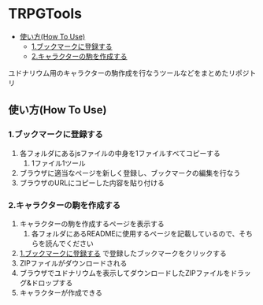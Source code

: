 # TRPGTools<!-- omit in toc -->

- [使い方(How To Use)](#使い方how-to-use)
  - [1.ブックマークに登録する](#1ブックマークに登録する)
  - [2.キャラクターの駒を作成する](#2キャラクターの駒を作成する)

ユドナリウム用のキャラクターの駒作成を行なうツールなどをまとめたリポジトリ

## 使い方(How To Use)

### 1.ブックマークに登録する

1. 各フォルダにあるjsファイルの中身を1ファイルすべてコピーする
    1. 1ファイル1ツール
1. ブラウザに適当なページを新しく登録し、ブックマークの編集を行なう
1. ブラウザのURLにコピーした内容を貼り付ける

### 2.キャラクターの駒を作成する

1. キャラクターの駒を作成するページを表示する
    1. 各フォルダにあるREADMEに使用するページを記載しているので、そちらを読んでください
1. [1.ブックマークに登録する](#1ブックマークに登録する) で登録したブックマークをクリックする
1. ZIPファイルがダウンロードされる
1. ブラウザでユドナリウムを表示してダウンロードしたZIPファイルをドラッグ&ドロップする
1. キャラクターが作成できる
